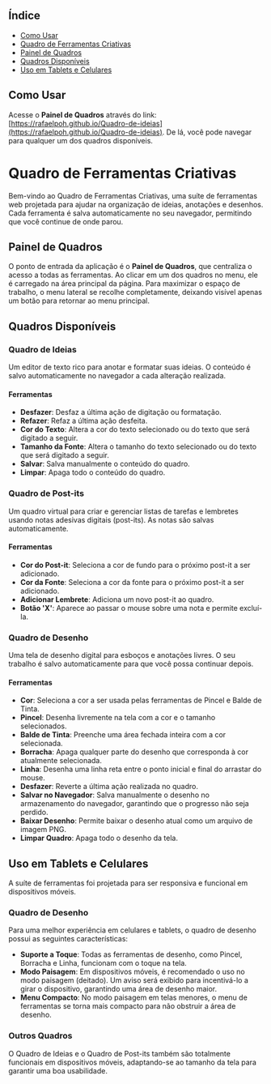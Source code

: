## Índice
  - [Como Usar](#como-usar)
  - [Quadro de Ferramentas Criativas](#quadro-de-ferramentas-criativas)
  - [Painel de Quadros](#painel-de-quadros)
  - [Quadros Disponíveis](#quadros-disponíveis)
  - [Uso em Tablets e Celulares](#uso-em-tablets-e-celulares)
  
## Como Usar

Acesse o **Painel de Quadros** através do link: [https://rafaelpoh.github.io/Quadro-de-ideias](https://rafaelpoh.github.io/Quadro-de-ideias). De lá, você pode navegar para qualquer um dos quadros disponíveis.

# Quadro de Ferramentas Criativas

Bem-vindo ao Quadro de Ferramentas Criativas, uma suíte de ferramentas web projetada para ajudar na organização de ideias, anotações e desenhos. Cada ferramenta é salva automaticamente no seu navegador, permitindo que você continue de onde parou.

## Painel de Quadros

O ponto de entrada da aplicação é o **Painel de Quadros**, que centraliza o acesso a todas as ferramentas. Ao clicar em um dos quadros no menu, ele é carregado na área principal da página. Para maximizar o espaço de trabalho, o menu lateral se recolhe completamente, deixando visível apenas um botão para retornar ao menu principal.

## Quadros Disponíveis

### Quadro de Ideias

Um editor de texto rico para anotar e formatar suas ideias. O conteúdo é salvo automaticamente no navegador a cada alteração realizada.

#### Ferramentas

- **Desfazer**: Desfaz a última ação de digitação ou formatação.
- **Refazer**: Refaz a última ação desfeita.
- **Cor do Texto**: Altera a cor do texto selecionado ou do texto que será digitado a seguir.
- **Tamanho da Fonte**: Altera o tamanho do texto selecionado ou do texto que será digitado a seguir.
- **Salvar**: Salva manualmente o conteúdo do quadro.
- **Limpar**: Apaga todo o conteúdo do quadro.

### Quadro de Post-its

Um quadro virtual para criar e gerenciar listas de tarefas e lembretes usando notas adesivas digitais (post-its). As notas são salvas automaticamente.

#### Ferramentas

- **Cor do Post-it**: Seleciona a cor de fundo para o próximo post-it a ser adicionado.
- **Cor da Fonte**: Seleciona a cor da fonte para o próximo post-it a ser adicionado.
- **Adicionar Lembrete**: Adiciona um novo post-it ao quadro.
- **Botão 'X'**: Aparece ao passar o mouse sobre uma nota e permite excluí-la.

### Quadro de Desenho

Uma tela de desenho digital para esboços e anotações livres. O seu trabalho é salvo automaticamente para que você possa continuar depois.

#### Ferramentas

- **Cor**: Seleciona a cor a ser usada pelas ferramentas de Pincel e Balde de Tinta.
- **Pincel**: Desenha livremente na tela com a cor e o tamanho selecionados.
- **Balde de Tinta**: Preenche uma área fechada inteira com a cor selecionada.
- **Borracha**: Apaga qualquer parte do desenho que corresponda à cor atualmente selecionada.
- **Linha**: Desenha uma linha reta entre o ponto inicial e final do arrastar do mouse.
- **Desfazer**: Reverte a última ação realizada no quadro.
- **Salvar no Navegador**: Salva manualmente o desenho no armazenamento do navegador, garantindo que o progresso não seja perdido.
- **Baixar Desenho**: Permite baixar o desenho atual como um arquivo de imagem PNG.
- **Limpar Quadro**: Apaga todo o desenho da tela.

## Uso em Tablets e Celulares

A suíte de ferramentas foi projetada para ser responsiva e funcional em dispositivos móveis.

### Quadro de Desenho

Para uma melhor experiência em celulares e tablets, o quadro de desenho possui as seguintes características:

- **Suporte a Toque**: Todas as ferramentas de desenho, como Pincel, Borracha e Linha, funcionam com o toque na tela.
- **Modo Paisagem**: Em dispositivos móveis, é recomendado o uso no modo paisagem (deitado). Um aviso será exibido para incentivá-lo a girar o dispositivo, garantindo uma área de desenho maior.
- **Menu Compacto**: No modo paisagem em telas menores, o menu de ferramentas se torna mais compacto para não obstruir a área de desenho.

### Outros Quadros

O Quadro de Ideias e o Quadro de Post-its também são totalmente funcionais em dispositivos móveis, adaptando-se ao tamanho da tela para garantir uma boa usabilidade.
